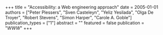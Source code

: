 +++
title = "Accessibility: a Web engineering approach"
date = 2005-01-01
authors = ["Peter Plessers", "Sven Casteleyn", "Yeliz Yesilada", "Olga De Troyer", "Robert Stevens", "Simon Harper", "Carole A. Goble"]
publication_types = ["1"]
abstract = ""
featured = false
publication = "*WWW*"
+++

